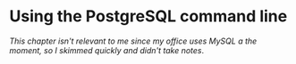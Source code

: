 # Using the PostgreSQL command line 
_This chapter isn't relevant to me since my office uses MySQL a the moment, so I skimmed quickly and didn't take notes_. 